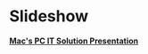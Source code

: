# Slideshow

[**Mac's PC IT Solution Presentation**](https://github.com/Mac-s-PC/Slideshow/blob/main/MAC'S%20PC%20Slideshow.pdf)
